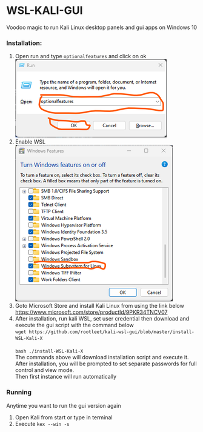# WSL-KALI-GUI  
Voodoo magic to run Kali Linux desktop panels and gui apps on Windows 10  

### Installation: 
<ol>
   <li>
      Open run and type <code>optionalfeatures</code> and click on ok <br>
      <img src="src/optionalfeatures.png" alt="optional features">
   </li>
    <li>
      Enable WSL<br>
      <img src="src/enable_wsl.png" alt="optional features">
   </li>
   <li>
    Goto Microsoft Store and install Kali Linux from using the link below <br>
    <a href="https://www.microsoft.com/store/productId/9PKR34TNCV07" target="_blank">https://www.microsoft.com/store/productId/9PKR34TNCV07</a>
   </li>
    <li>
        After installation, run kali WSL,  set user credential then download and execute the gui script with the command below <br>
        <code>wget https://github.com/rootleet/kali-wsl-gui/blob/master/install-WSL-Kali-X</code> <br> <br>
        <code>bash ./install-WSL-Kali-X</code> <br>
        The commands above will download installation script and execute it. <br>
        After installation, you will be prompted to set separate passwords for full control and view mode.
        <br> Then first instance will run automatically
    </li>
</ol>

### Running
Anytime you want to run the gui version again
<ol>
    <li>Open Kali from start or type in terminal</li>
    <li>Execute <code>kex --win -s</code></li>
</ol>
